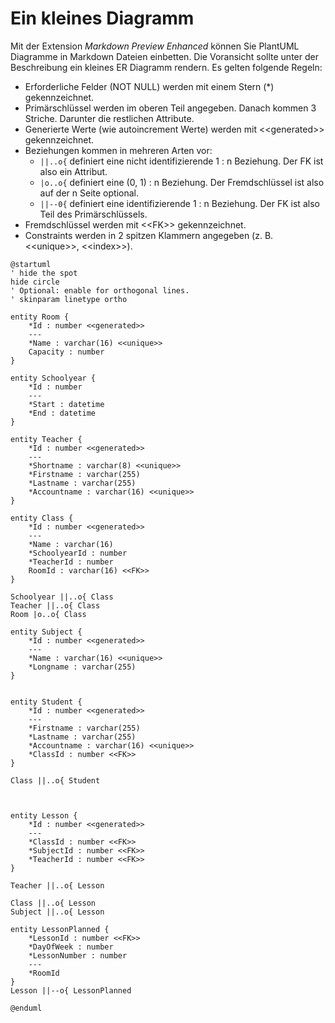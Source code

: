 # Ein kleines Diagramm

Mit der Extension *Markdown Preview Enhanced* können Sie PlantUML Diagramme in Markdown
Dateien einbetten. Die Voransicht sollte unter der Beschreibung ein kleines ER Diagramm rendern. Es
gelten folgende Regeln:

- Erforderliche Felder (NOT NULL) werden mit einem Stern (\*) gekennzeichnet.
- Primärschlüssel werden im oberen Teil angegeben. Danach kommen 3 Striche.
  Darunter die restlichen Attribute.
- Generierte Werte (wie autoincrement Werte) werden mit \<\<generated\>\> gekennzeichnet.
- Beziehungen kommen in mehreren Arten vor:
  - `||..o{` definiert eine nicht identifizierende 1 : n Beziehung. Der FK ist also ein Attribut.
  - `|o..o{` definiert eine (0, 1) : n Beziehung. Der Fremdschlüssel ist also auf der n Seite
    optional.
  -  `||--0{` definiert eine identifizierende 1 : n Beziehung. Der FK ist also Teil des Primärschlüssels.
- Fremdschlüssel werden mit \<\<FK\>\> gekennzeichnet.
- Constraints werden in 2 spitzen Klammern angegeben (z. B. \<\<unique\>\>, \<\<index\>\>).

```plantuml
@startuml
' hide the spot
hide circle
' Optional: enable for orthogonal lines.
' skinparam linetype ortho

entity Room {
    *Id : number <<generated>>
    ---
    *Name : varchar(16) <<unique>>
    Capacity : number
}

entity Schoolyear {
    *Id : number
    ---
    *Start : datetime
    *End : datetime
}

entity Teacher {
    *Id : number <<generated>>
    ---
    *Shortname : varchar(8) <<unique>>
    *Firstname : varchar(255)
    *Lastname : varchar(255)
    *Accountname : varchar(16) <<unique>>
}

entity Class {
    *Id : number <<generated>>
    ---
    *Name : varchar(16)
    *SchoolyearId : number
    *TeacherId : number
    RoomId : varchar(16) <<FK>>
}

Schoolyear ||..o{ Class
Teacher ||..o{ Class
Room |o..o{ Class

entity Subject {
    *Id : number <<generated>>
    ---
    *Name : varchar(16) <<unique>>
    *Longname : varchar(255)
}


entity Student {
    *Id : number <<generated>>
    ---
    *Firstname : varchar(255)
    *Lastname : varchar(255)
    *Accountname : varchar(16) <<unique>>
    *ClassId : number <<FK>>
}

Class ||..o{ Student



entity Lesson {
    *Id : number <<generated>>
    ---
    *ClassId : number <<FK>>
    *SubjectId : number <<FK>>
    *TeacherId : number <<FK>>
}

Teacher ||..o{ Lesson

Class ||..o{ Lesson
Subject ||..o{ Lesson

entity LessonPlanned {
    *LessonId : number <<FK>>
    *DayOfWeek : number
    *LessonNumber : number
    ---
    *RoomId
}
Lesson ||--o{ LessonPlanned

@enduml
```